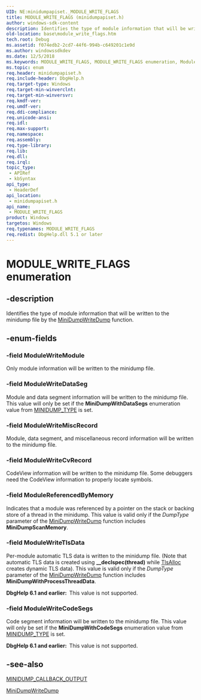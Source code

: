 ```yaml
---
UID: NE:minidumpapiset._MODULE_WRITE_FLAGS
title: MODULE_WRITE_FLAGS (minidumpapiset.h)
author: windows-sdk-content
description: Identifies the type of module information that will be written to the minidump file by the MiniDumpWriteDump function.
old-location: base\module_write_flags.htm
tech.root: Debug
ms.assetid: f074edb2-2cd7-44f6-994b-c649201c1e9d
ms.author: windowssdkdev
ms.date: 12/5/2018
ms.keywords: MODULE_WRITE_FLAGS, MODULE_WRITE_FLAGS enumeration, ModuleReferencedByMemory, ModuleWriteCodeSegs, ModuleWriteCvRecord, ModuleWriteDataSeg, ModuleWriteMiscRecord, ModuleWriteModule, ModuleWriteTlsData, _win32_module_write_flags, base.module_write_flags, minidumpapiset/MODULE_WRITE_FLAGS, minidumpapiset/ModuleReferencedByMemory, minidumpapiset/ModuleWriteCodeSegs, minidumpapiset/ModuleWriteCvRecord, minidumpapiset/ModuleWriteDataSeg, minidumpapiset/ModuleWriteMiscRecord, minidumpapiset/ModuleWriteModule, minidumpapiset/ModuleWriteTlsData
ms.topic: enum
req.header: minidumpapiset.h
req.include-header: DbgHelp.h
req.target-type: Windows
req.target-min-winverclnt: 
req.target-min-winversvr: 
req.kmdf-ver: 
req.umdf-ver: 
req.ddi-compliance: 
req.unicode-ansi: 
req.idl: 
req.max-support: 
req.namespace: 
req.assembly: 
req.type-library: 
req.lib: 
req.dll: 
req.irql: 
topic_type:
 - APIRef
 - kbSyntax
api_type:
 - HeaderDef
api_location:
 - minidumpapiset.h
api_name:
 - MODULE_WRITE_FLAGS
product: Windows
targetos: Windows
req.typenames: MODULE_WRITE_FLAGS
req.redist: DbgHelp.dll 5.1 or later
---
```


# MODULE_WRITE_FLAGS enumeration


## -description


Identifies the type of module information that will be written to the minidump file by the 
<a href="https://msdn.microsoft.com/b476023d-0e93-4d76-9ba8-ce5766c9ac51">MiniDumpWriteDump</a> function.


## -enum-fields




### -field ModuleWriteModule

Only module information will be written to the minidump file.


### -field ModuleWriteDataSeg

Module and data segment information will be written to the minidump file. This value will only be set if the <b>MiniDumpWithDataSegs</b> enumeration value from <a href="https://msdn.microsoft.com/89ae3a75-5f02-4c5e-9d72-95fb8ef94985">MINIDUMP_TYPE</a> is set.


### -field ModuleWriteMiscRecord

Module, data segment, and miscellaneous record information will be written to the minidump file.


### -field ModuleWriteCvRecord

CodeView information will be written to the minidump file. Some debuggers need the CodeView information to properly locate symbols.


### -field ModuleReferencedByMemory

Indicates that a module was referenced by a pointer on the stack or backing store of a thread in the minidump. This value is valid only if the <i>DumpType</i> parameter of the 
<a href="https://msdn.microsoft.com/b476023d-0e93-4d76-9ba8-ce5766c9ac51">MiniDumpWriteDump</a> function includes <b>MiniDumpScanMemory</b>.


### -field ModuleWriteTlsData

Per-module automatic TLS data is written to the minidump file. (Note that automatic TLS data is created using <b>__declspec(thread)</b> while <a href="https://msdn.microsoft.com/cbb3d832-cd92-4875-8366-6b69be7a536f">TlsAlloc</a> creates dynamic TLS data). This value is valid only if the <i>DumpType</i> parameter of the 
<a href="https://msdn.microsoft.com/b476023d-0e93-4d76-9ba8-ce5766c9ac51">MiniDumpWriteDump</a> function includes <b>MiniDumpWithProcessThreadData</b>.

<b>DbgHelp 6.1 and earlier:  </b>This value is not supported.


### -field ModuleWriteCodeSegs

Code segment information will be written to the minidump file. This value will only be set if the <b>MiniDumpWithCodeSegs</b> enumeration value from <a href="https://msdn.microsoft.com/89ae3a75-5f02-4c5e-9d72-95fb8ef94985">MINIDUMP_TYPE</a> is set.

<b>DbgHelp 6.1 and earlier:  </b>This value is not supported.


## -see-also




<a href="https://msdn.microsoft.com/en-us/library/ms680363(v=VS.85).aspx">MINIDUMP_CALLBACK_OUTPUT</a>



<a href="https://msdn.microsoft.com/b476023d-0e93-4d76-9ba8-ce5766c9ac51">MiniDumpWriteDump</a>
 

 

